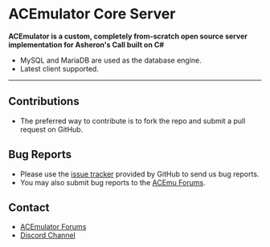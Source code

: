 # ACEmulator Core Server
**ACEmulator is a custom, completely from-scratch open source server implementation for Asheron's Call built on C#**
 * MySQL and MariaDB are used as the database engine.
 * Latest client supported.

***

## Contributions

* The preferred way to contribute is to fork the repo and submit a pull request on GitHub.

## Bug Reports

* Please use the [issue tracker](https://github.com/ACEmulator/ACE/issues) provided by GitHub to send us bug reports.
* You may also submit bug reports to the [ACEmu Forums](http://acemulator.org/forums).

## Contact

- [ACEmulator Forums](http://acemulator.org/forums)
- [Discord Channel](https://discord.gg/mVtGhSv)
